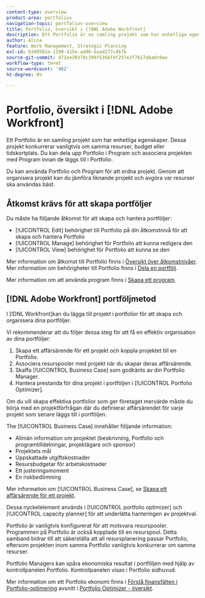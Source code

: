 ```yaml
---
content-type: overview
product-area: portfolios
navigation-topic: portfolios-overview
title: Portfolio, översikt i [!DNL Adobe Workfront]
description: Ett Portfolio är en samling projekt som har enhetliga egenskaper. Dessa projekt konkurrerar vanligtvis om samma resurser, budget eller tidskortplats. Du kan dela upp Portfolio i Program och associera projekten med Program innan de läggs till i Portfolio.
author: Alina
feature: Work Management, Strategic Planning
exl-id: b340501e-1190-415e-aa96-5aad177c4b7b
source-git-commit: d71ee30378c39975366f4f257e3f7b17aba0c0ae
workflow-type: tm+mt
source-wordcount: '462'
ht-degree: 0%

---
```


# Portfolio, översikt i [!DNL Adobe Workfront]

<!-- Audited: 1/2024 -->

Ett Portfolio är en samling projekt som har enhetliga egenskaper. Dessa projekt konkurrerar vanligtvis om samma resurser, budget eller tidskortplats. Du kan dela upp Portfolio i Program och associera projekten med Program innan de läggs till i Portfolio.

Du kan använda Portfolio och Program för att ordna projekt. Genom att organisera projekt kan du jämföra liknande projekt och avgöra var resurser ska användas bäst.

## Åtkomst krävs för att skapa portföljer

Du måste ha följande åtkomst för att skapa och hantera portföljer:

* [!UICONTROL Edit] behörighet till Portfolio på din åtkomstnivå för att skapa och hantera Portfolio
* [!UICONTROL Manage] behörighet för Portfolio att kunna redigera den
* [!UICONTROL View] behörighet för Portfolio att kunna se den

Mer information om åtkomst till Portfolio finns i [Översikt över åtkomstnivåer](../../../administration-and-setup/add-users/access-levels-and-object-permissions/access-levels-overview.md).\
Mer information om behörigheter till Portfolio finns i [Dela en portfölj](../../../workfront-basics/grant-and-request-access-to-objects/share-a-portfolio..md).

Mer information om att använda program finns i [Skapa ett program](../../../manage-work/portfolios/create-and-manage-programs/create-program.md).

## [!DNL Adobe Workfront] portföljmetod

I [!DNL Workfront]kan du lägga till projekt i portfolior för att skapa och organisera dina portföljer.

Vi rekommenderar att du följer dessa steg för att få en effektiv organisation av dina portföljer:

1. Skapa ett affärsärende för ett projekt och koppla projektet till en Portfolio.
1. Associera resurspooler med projekt när du skapar deras affärsärende.
1. Skaffa [!UICONTROL Business Case] som godkänts av din Portfolio Manager.
1. Hantera prestanda för dina projekt i portföljen i [!UICONTROL Portfolio Optimizer].

Om du vill skapa effektiva portfolior som ger företaget mervärde måste du börja med en projektförfrågan där du definierar affärsärendet för varje projekt som senare läggs till i portföljen.

The [!UICONTROL Business Case] innehåller följande information:

* Allmän information om projektet (beskrivning, Portfolio och programtilldelningar, projektägare och sponsor)
* Projektets mål
* Uppskattade utgiftskostnader
* Resursbudgetar för arbetskostnader
* Ett justeringsmoment
* En riskbedömning

Mer information om [!UICONTROL Business Case], se [Skapa ett affärsärende för ett projekt](../../../manage-work/projects/define-a-business-case/create-business-case.md).

Dessa nyckelelement används i [!UICONTROL portfolio optimizer] och [!UICONTROL capacity planner] för att underlätta hanteringen av projektval.

Portfolio är vanligtvis konfigurerat för att motsvara resurspooler. Programmen på Portfolio är också kopplade till en resurspool. Detta samband bidrar till att säkerställa att all resursplanering passar Portfolio, eftersom projekten inom samma Portfolio vanligtvis konkurrerar om samma resurser.

Portfolio Managers kan spåra ekonomiska resultat i portföljen med hjälp av kontrollpanelen Portfolio. Kontrollpanelen visas i Portfolio sidhuvud.

Mer information om ett Portfolio ekonomi finns i [Förstå finansfälten i Portfolio-optimering](../../../manage-work/portfolios/portfolio-optimizer/portfolio-optimizer-overview.md#financial-fieds-subsection) avsnitt i [Portfolio Optimizer - översikt](../../../manage-work/portfolios/portfolio-optimizer/portfolio-optimizer-overview.md).
